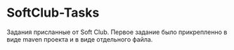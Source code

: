 # SoftClub-Tasks
Задания присланные от Soft Club. 
Первое задание было прикрепленно в виде maven проекта и в виде отдельного файла.

